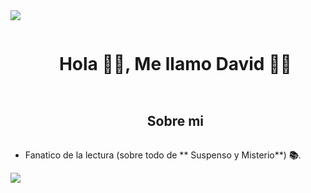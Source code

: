 
<img src="https://user-images.githubusercontent.com/73097560/115834477-dbab4500-a447-11eb-908a-139a6edaec5c.gif">

<div id="user-content-toc">
  <ul align="center">
    <summary><h1 style="display: inline-block">Hola 👋🏼, Me llamo David 👋🏼 </h1></summary>
  </ul>
</div>

<div id="user-content-toc">
  <ul align="center">
    <summary><h2 style="display: inline-block"> Sobre mi </h2></summary>
  </ul>
</div>

-  Fanatico de la lectura (sobre todo de ** Suspenso y Misterio**) **📚**.

<img src="https://user-images.githubusercontent.com/73097560/115834477-dbab4500-a447-11eb-908a-139a6edaec5c.gif">
